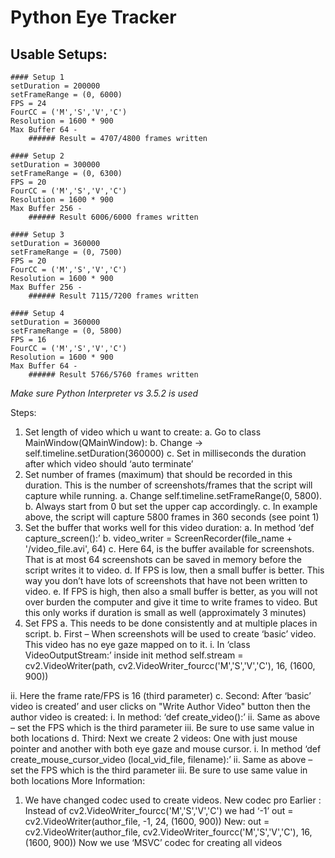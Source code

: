 Python Eye Tracker
==================

## Usable Setups:
    #### Setup 1
    setDuration = 200000
    setFrameRange = (0, 6000)
    FPS = 24
    FourCC = ('M','S','V','C')
    Resolution = 1600 * 900
    Max Buffer 64 -
        ###### Result = 4707/4800 frames written

    #### Setup 2
    setDuration = 300000
    setFrameRange = (0, 6300)
    FPS = 20
    FourCC = ('M','S','V','C')
    Resolution = 1600 * 900
    Max Buffer 256 -
        ###### Result 6006/6000 frames written

    #### Setup 3
    setDuration = 360000
    setFrameRange = (0, 7500)
    FPS = 20
    FourCC = ('M','S','V','C')
    Resolution = 1600 * 900
    Max Buffer 256 -
        ###### Result 7115/7200 frames written

    #### Setup 4
    setDuration = 360000
    setFrameRange = (0, 5800)
    FPS = 16
    FourCC = ('M','S','V','C')
    Resolution = 1600 * 900
    Max Buffer 64 -
        ###### Result 5766/5760 frames written

*Make sure Python Interpreter  vs 3.5.2 is used*

Steps:
1.    Set length of video which u want to create:
a.    Go to class MainWindow(QMainWindow):
b.    Change -> self.timeline.setDuration(360000)
c.    Set in milliseconds the duration after which video should ‘auto terminate’
2.    Set number of frames (maximum) that should be recorded in this duration. This is the number of screenshots/frames that the script will capture while running.
a.    Change self.timeline.setFrameRange(0, 5800).
b.    Always start from 0 but set the upper cap accordingly.
c.    In example above, the script will capture 5800 frames in 360 seconds (see point 1)
3.    Set the buffer that works well for this video duration:
a.    In method ‘def capture_screen():’
b.    video_writer = ScreenRecorder(file_name + '/video_file.avi', 64)
c.    Here 64, is the buffer available for screenshots. That is at most 64 screenshots can be saved in memory before the script writes it to video.
d.    If FPS is low, then a small buffer is better. This way you don’t have lots of screenshots that have not been written to video.
e.    If FPS is high, then also a small buffer is better, as you will not over burden the computer and give it time to write frames to video. But this only works if duration is small as well (approximately 3 minutes)
4.    Set FPS
a.    This needs to be done consistently and at multiple places in script.
b.    First – When screenshots will be used to create ‘basic’ video. This video has no eye gaze mapped on to it.
i.    In ‘class VideoOutputStream:’ inside init method
self.stream = cv2.VideoWriter(path, cv2.VideoWriter_fourcc('M','S','V','C'), 16, (1600, 900))

ii.    Here the frame rate/FPS is 16 (third parameter)
c.    Second: After ‘basic’ video is created’ and user clicks on "Write Author Video" button then the author video is created:
i.    In method: ‘def create_video():’
ii.    Same as above – set the FPS which is the third parameter
iii.    Be sure to use same value in both locations
d.    Third: Next we create 2 videos: One with just mouse pointer and another with both eye gaze and mouse cursor.
i.    In method ‘def create_mouse_cursor_video (local_vid_file, filename):’
ii.    Same as above – set the FPS which is the third parameter
iii.    Be sure to use same value in both locations
More Information:
1.    We have changed codec used to create videos. New codec pro
Earlier :
Instead of cv2.VideoWriter_fourcc('M','S','V','C') we had ‘-1’
out = cv2.VideoWriter(author_file, -1, 24, (1600, 900))
New:
out = cv2.VideoWriter(author_file, cv2.VideoWriter_fourcc('M','S','V','C'), 16, (1600, 900))
Now we use ‘MSVC’ codec for creating all videos
